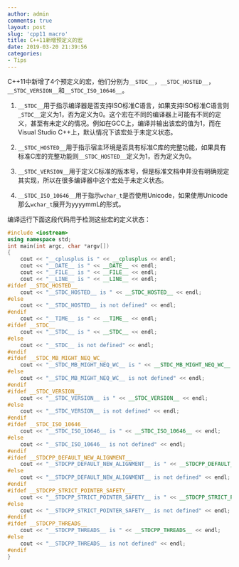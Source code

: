 ```yaml
---
author: admin
comments: true
layout: post
slug: 'cpp11 macro'
title: C++11新增预定义的宏
date: 2019-03-20 21:39:56
categories:
- Tips
---
```

C++11中新增了4个预定义的宏，他们分别为`__STDC__`，`__STDC_HOSTED__`，`__STDC_VERSION__`和`__STDC_ISO_10646__`。

1. `__STDC__`用于指示编译器是否支持ISO标准C语言，如果支持ISO标准C语言则`_STDC__`定义为1，否为定义为0。这个宏在不同的编译器上可能有不同的定义，甚至有未定义的情况。例如在GCC上，编译并输出该宏的值为1，而在Visual Studio C++上，默认情况下该宏处于未定义状态。

2. `__STDC_HOSTED__`用于指示宿主环境是否具有标准C库的完整功能，如果具有标准C库的完整功能则`__STDC_HOSTED__`定义为1，否为定义为0。

3. `__STDC_VERSION__`用于定义C标准的版本号，但是标准文档中并没有明确规定其实现，所以在很多编译器中这个宏处于未定义状态。

4. `__STDC_ISO_10646__`用于指示`wchar_t`是否使用Unicode，如果使用Unicode那么`wchar_t`展开为yyyymmL的形式。

编译运行下面这段代码用于检测这些宏的定义状态：

``` c++
#include <iostream>
using namespace std;
int main(int argc, char *argv[])
{
	cout << "__cplusplus is " << __cplusplus << endl;
	cout << "__DATE__ is " << __DATE__ << endl;
	cout << "__FILE__ is " << __FILE__ << endl;
	cout << "__LINE__ is " << __LINE__ << endl;
#ifdef __STDC_HOSTED__
	cout << "__STDC_HOSTED__ is " << __STDC_HOSTED__ << endl;
#else
	cout << "__STDC_HOSTED__ is not defined" << endl;
#endif
	cout << "__TIME__ is " << __TIME__ << endl;
#ifdef __STDC__
	cout << "__STDC__ is " << __STDC__ << endl;
#else
	cout << "__STDC__ is not defined" << endl;
#endif
#ifdef __STDC_MB_MIGHT_NEQ_WC__
	cout << "__STDC_MB_MIGHT_NEQ_WC__ is " << __STDC_MB_MIGHT_NEQ_WC__ << endl;
#else
	cout << "__STDC_MB_MIGHT_NEQ_WC__ is not defined" << endl;
#endif
#ifdef __STDC_VERSION__
	cout << "__STDC_VERSION__ is " << __STDC_VERSION__ << endl;
#else
	cout << "__STDC_VERSION__ is not defined" << endl;
#endif
#ifdef __STDC_ISO_10646__
	cout << "__STDC_ISO_10646__ is " << __STDC_ISO_10646__ << endl;
#else
	cout << "__STDC_ISO_10646__ is not defined" << endl;
#endif
#ifdef __STDCPP_DEFAULT_NEW_ALIGNMENT__
	cout << "__STDCPP_DEFAULT_NEW_ALIGNMENT__ is " << __STDCPP_DEFAULT_NEW_ALIGNMENT__ << endl;
#else
	cout << "__STDCPP_DEFAULT_NEW_ALIGNMENT__ is not defined" << endl;
#endif
#ifdef __STDCPP_STRICT_POINTER_SAFETY__
	cout << "__STDCPP_STRICT_POINTER_SAFETY__ is " << __STDCPP_STRICT_POINTER_SAFETY__ << endl;
#else
	cout << "__STDCPP_STRICT_POINTER_SAFETY__ is not defined" << endl;
#endif
#ifdef __STDCPP_THREADS__
	cout << "__STDCPP_THREADS__ is " << __STDCPP_THREADS__ << endl;
#else
	cout << "__STDCPP_THREADS__ is not defined" << endl;
#endif
}
```